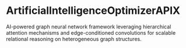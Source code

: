 # ArtificialIntelligenceOptimizerAPIX
AI-powered graph neural network framework leveraging hierarchical attention mechanisms and edge-conditioned convolutions for scalable relational reasoning on heterogeneous graph structures.

